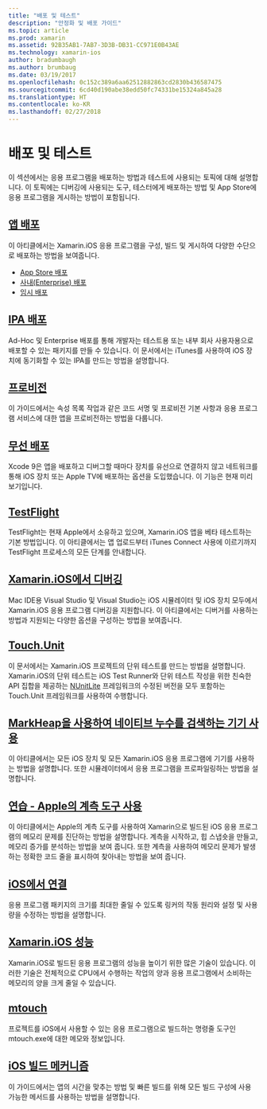 ```yaml
---
title: "배포 및 테스트"
description: "안정화 및 배포 가이드"
ms.topic: article
ms.prod: xamarin
ms.assetid: 92B35AB1-7AB7-3D3B-DB31-CC971E0B43AE
ms.technology: xamarin-ios
author: bradumbaugh
ms.author: brumbaug
ms.date: 03/19/2017
ms.openlocfilehash: 0c152c389a6aa62512882863cd2830b436587475
ms.sourcegitcommit: 6cd40d190abe38edd50fc74331be15324a845a28
ms.translationtype: HT
ms.contentlocale: ko-KR
ms.lasthandoff: 02/27/2018
---
```

# <a name="deployment-and-testing"></a>배포 및 테스트

이 섹션에서는 응용 프로그램을 배포하는 방법과 테스트에 사용되는 토픽에 대해 설명합니다. 이 토픽에는 디버깅에 사용되는 도구, 테스터에게 배포하는 방법 및 App Store에 응용 프로그램을 게시하는 방법이 포함됩니다.


##  <a name="app-distributioniosdeploy-testapp-distributionindexmd"></a>[앱 배포](~/ios/deploy-test/app-distribution/index.md)

이 아티클에서는 Xamarin.iOS 응용 프로그램을 구성, 빌드 및 게시하여 다양한 수단으로 배포하는 방법을 보여줍니다.

- [App Store 배포](~/ios/deploy-test/app-distribution/app-store-distribution/index.md)
- [사내(Enterprise) 배포](~/ios/deploy-test/app-distribution/in-house-distribution.md)
- [임시 배포](~/ios/deploy-test/app-distribution/ad-hoc-distribution.md)

##  <a name="ipa-deploymentiosdeploy-testapp-distributionipa-supportmd"></a>[IPA 배포](~/ios/deploy-test/app-distribution/ipa-support.md)

Ad-Hoc 및 Enterprise 배포를 통해 개발자는 테스트용 또는 내부 회사 사용자용으로 배포할 수 있는 패키지를 만들 수 있습니다. 이 문서에서는 iTunes를 사용하여 iOS 장치에 동기화할 수 있는 IPA를 만드는 방법을 설명합니다.

## <a name="provisioningprovisioningindexmd"></a>[프로비전](provisioning/index.md)

이 가이드에서는 속성 목록 작업과 같은 코드 서명 및 프로비전 기본 사항과 응용 프로그램 서비스에 대한 앱을 프로비전하는 방법을 다룹니다. 

## <a name="wireless-deploymentwireless-deploymentmd"></a>[무선 배포](wireless-deployment.md)

 Xcode 9은 앱을 배포하고 디버그할 때마다 장치를 유선으로 연결하지 않고 네트워크를 통해 iOS 장치 또는 Apple TV에 배포하는 옵션을 도입했습니다. 이 기능은 현재 미리 보기입니다.

##  <a name="testflightiosdeploy-testtestflightmd"></a>[TestFlight](~/ios/deploy-test/testflight.md)

TestFlight는 현재 Apple에서 소유하고 있으며, Xamarin.iOS 앱을 베타 테스트하는 기본 방법입니다. 이 아티클에서는 앱 업로드부터 iTunes Connect 사용에 이르기까지 TestFlight 프로세스의 모든 단계를 안내합니다.

##  <a name="debugging-in-xamariniosiosdeploy-testdebugging-in-xamarin-iosmd"></a>[Xamarin.iOS에서 디버깅](~/ios/deploy-test/debugging-in-xamarin-ios.md)

Mac IDE용 Visual Studio 및 Visual Studio는 iOS 시뮬레이터 및 iOS 장치 모두에서 Xamarin.iOS 응용 프로그램 디버깅을 지원합니다. 이 아티클에서는 디버거를 사용하는 방법과 지원되는 다양한 옵션을 구성하는 방법을 보여줍니다.


##  <a name="touchunitiosdeploy-testtouchunitmd"></a>[Touch.Unit](~/ios/deploy-test/touch.unit.md)

이 문서에서는 Xamarin.iOS 프로젝트의 단위 테스트를 만드는 방법을 설명합니다.
Xamarin.iOS의 단위 테스트는 iOS Test Runner와 단위 테스트 작성을 위한 친숙한 API 집합을 제공하는 [NUnitLite](http://www.nunitlite.com/) 프레임워크의 수정된 버전을 모두 포함하는 Touch.Unit 프레임워크를 사용하여 수행합니다.



##  <a name="using-instruments-to-detect-native-leaks-using-markheapiosdeploy-testusing-instruments-to-detect-native-leaks-using-markheapmd"></a>[MarkHeap을 사용하여 네이티브 누수를 검색하는 기기 사용](~/ios/deploy-test/using-instruments-to-detect-native-leaks-using-markheap.md)

이 아티클에서는 모든 iOS 장치 및 모든 Xamarin.iOS 응용 프로그램에 기기를 사용하는 방법을 설명합니다. 또한 시뮬레이터에서 응용 프로그램을 프로파일링하는 방법을 설명합니다.



##  <a name="walkthrough---using-apples-instrument-tooliosdeploy-testwalkthrough-apples-instrumentmd"></a>[연습 - Apple의 계측 도구 사용](~/ios/deploy-test/walkthrough-apples-instrument.md)

이 아티클에서는 Apple의 계측 도구를 사용하여 Xamarin으로 빌드된 iOS 응용 프로그램의 메모리 문제를 진단하는 방법을 설명합니다. 계측을 시작하고, 힙 스냅숏을 만들고, 메모리 증가를 분석하는 방법을 보여 줍니다. 또한 계측을 사용하여 메모리 문제가 발생하는 정확한 코드 줄을 표시하여 찾아내는 방법을 보여 줍니다.

##  <a name="linking-on-ioslinkermd"></a>[iOS에서 연결](linker.md)

응용 프로그램 패키지의 크기를 최대한 줄일 수 있도록 링커의 작동 원리와 설정 및 사용량을 수정하는 방법을 설명합니다.

##  <a name="xamarinios-performanceperformancemd"></a>[Xamarin.iOS 성능](performance.md)

Xamarin.iOS로 빌드된 응용 프로그램의 성능을 높이기 위한 많은 기술이 있습니다. 이러한 기술은 전체적으로 CPU에서 수행하는 작업의 양과 응용 프로그램에서 소비하는 메모리의 양을 크게 줄일 수 있습니다.

##  <a name="mtouchmtouchmd"></a>[mtouch](mtouch.md)

프로젝트를 iOS에서 사용할 수 있는 응용 프로그램으로 빌드하는 명령줄 도구인 mtouch.exe에 대한 메모와 정보입니다.

## <a name="ios-build-mechanicsios-build-mechanicsmd"></a>[iOS 빌드 메커니즘](ios-build-mechanics.md)

이 가이드에서는 앱의 시간을 맞추는 방법 및 빠른 빌드를 위해 모든 빌드 구성에 사용 가능한 메서드를 사용하는 방법을 설명합니다.
